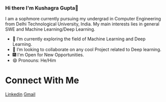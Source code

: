 ### Hi there I'm Kushagra Gupta👋

<!--**Kushagra1312/Kushagra1312** is a ✨ _special_ ✨ repository because its `README.md` (this file) appears on your GitHub profile.--!>

I am a sophmore currently pursuing my undergrad in Computer Engineering from Delhi Technological University, India.

My main interests lies in general SWE and Machine Learning/Deep Learning.
<ul>
  <li> 🔭 I’m currently exploring the field of Machine Learning and Deep Learning.</li>
  <li> 👯 I’m looking to collaborate on any cool Project related to Deep learning.</li>
  <li> 🎆 I'm Open for New Opportunities.
  <li> 😄 Pronouns: He/Him</li>
 </ul>
 
 <h1>Connect With Me</h1>
<a href="https://www.linkedin.com/in/kushagra-gupta-47b312197">Linkedin</a>
<a href = "mailto: gkushagra48@gmail.com">Gmail</a>
